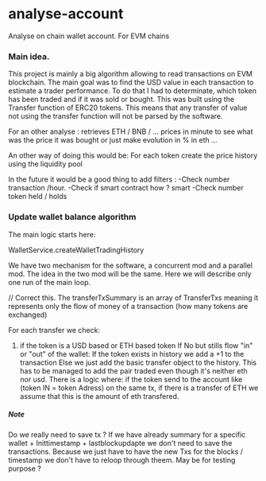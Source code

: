 # analyse-account

Analyse on chain wallet account. For EVM chains


### Main idea.

This project is mainly a big algorithm allowing to read transactions on EVM blockchain. The main goal was to find the USD value in each transaction to estimate a trader performance. 
To do that I had to determinate, which token has been traded and if it was sold or bought. 
This was built using the Transfer function of ERC20 tokens.
This means that any transfer of value not using the transfer function will not be parsed by the software. 

For an other analyse :
retrieves ETH / BNB / ... prices in minute to see what was the price it was bought
or just make evolution in % in eth ...

An other way of doing this would be: 
For each token create the price history using the liquidity pool


In the future it would be a good thing to add filters :
-Check number transaction /hour.
-Check if smart contract how ? smart
-Check number token held / holds

### Update wallet balance algorithm

The main logic starts here: 

WalletService.createWalletTradingHistory

We have two mechanism for the software, a concurrent mod and a parallel mod.
The idea in the two mod will be the same. 
Here we will describe only one run of the main loop.

// Correct this.
The transferTxSummary is an array of TransferTxs meaning it represents only the flow of money of a transaction (how many tokens are exchanged)

For each transfer we check:

1. if the token is a USD based or ETH based token
   If No but stills flow "in" or "out" of the wallet:
      If the token exists in history we add a +1 to the transaction
   Else we just add the basic transfer object to the history. This has to be managed to add the pair traded even though it's neither eth nor usd.
   There is a logic where: if the token send to the account like (token IN = token Adress) on the same tx, if there is a transfer of ETH we assume that this is the amount of eth transfered.


##### Note
Do we really need to save tx ? 
 If we have already summary for a specific wallet + Inittimestamp + lastblockupdapte we don't need to save the transactions. Because we just have to have the new Txs for the blocks / timestamp we don't have to reloop through theem. May be for testing purpose ?